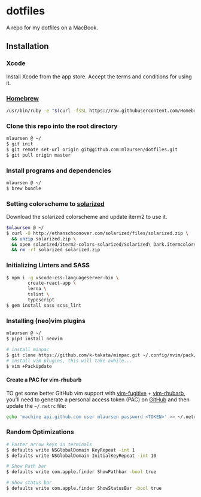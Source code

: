 # dotfiles
A repo for my dotfiles on a MacBook.

## Installation
### Xcode
Install Xcode from the app store. Accept the terms and conditions for using it.

### [Homebrew](http://brew.sh/)

```sh
/usr/bin/ruby -e "$(curl -fsSL https://raw.githubusercontent.com/Homebrew/install/master/install)"`
```

### Clone this repo into the root directory

```sh
mlaursen @ ~/
$ git init
$ git remote set-url origin git@github.com:mlaursen/dotfiles.git
$ git pull origin master
```

### Install programs and dependencies

```sh
mlaursen @ ~/
$ brew bundle
```

### Setting colorscheme to [solarized](http://ethanschoonover.com/solarized/files/solarized.zip)
Download the solarized colorscheme and update iterm2 to use it.

```sh
$mlaursen @ ~/
$ curl -O http://ethanschoonover.com/solarized/files/solarized.zip \
  && unzip solarized.zip \
  && open solarized/iterm2-colors-solarized/Solarized\ Dark.itermcolors \
  && rm -rf solarized solarized.zip
```

### Initializing Linters and SASS

```sh
$ npm i -g vscode-css-languageserver-bin \
        create-react-app \
        lerna \
        tslint \
        typescript
$ gem install sass scss_lint
```

### Installing (neo)vim plugins

```sh
mlaursen @ ~/
$ pip3 install neovim

# install minpac
$ git clone https://github.com/k-takata/minpac.git ~/.config/nvim/pack/minpac/opt/minpac
# install vim plugins, this will take awhile...
$ vim +PackUpdate
```


#### Create a PAC for vim-rhubarb
TO get some better GitHub vim support with [vim-fugitive](https://github.com/tpope/vim-fugitive) + [vim-rhubarb](https://github.com/tpope/vim-rhubarb),
you'll need to generate a personal access token (PAC) on [GitHub](https://github.com/settings/tokens/new) and then update the `~/.netrc` file:

```sh
echo 'machine api.github.com user mlaursen password <TOKEN>' >> ~/.netrc
```

### Random Optimizations

```bash
# Faster arrow keys in terminals
$ defaults write NSGlobalDomain KeyRepeat -int 1
$ defaults write NSGlobalDomain InitialKeyRepeat -int 10

# Show Path bar
$ defaults write com.apple.finder ShowPathbar -bool true

# Show status bar
$ defaults write com.apple.finder ShowStatusBar -bool true
```
